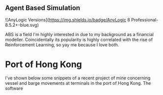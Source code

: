 ## Agent Based Simulation 

![AnyLogic Versions](https://img.shields.io/badge/AnyLogic 8 Professional-8.5.2+-blue.svg)

ABS is a field I'm highly interested in due to my background as a financial modeller. Coincidentally its popularity is highly correlated with the rise of Reinforcement Learning, so yay me because I love both. 

# Port of Hong Kong 

I've shown below some snippets of a recent project of mine concerning vessel and barge movements at terminals in the port of Hong Kong. 
The software 

